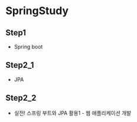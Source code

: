 # SpringStudy

## Step1
- Spring boot
## Step2_1
- JPA
## Step2_2
- 실전! 스프링 부트와 JPA 활용1 - 웹 애플리케이션 개발